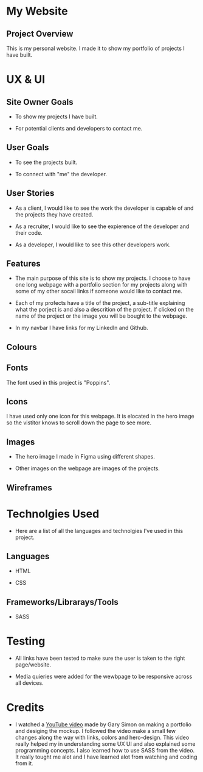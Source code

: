 # My Website

## Project Overview

This is my personal website. I made it to show my portfolio of projects I have built.

# UX & UI

## Site Owner Goals

- To show my projects I have built.

- For potential clients and developers to contact me.

## User Goals

- To see the projects built.

- To connect with "me" the developer.

## User Stories

- As a client, I would like to see the work the developer is capable of and the projects they have created.

- As a recruiter, I would like to see the expierence of the developer and their code.

- As a developer, I would like to see this other developers work.

## Features

- The main purpose of this site is to show my projects. I choose to have one long webpage with a portfolio section for my projects along with some of my other socail links if someone would like to contact me.

- Each of my profects have a title of the project, a sub-title explaining what the porject is and also a descrition of the project. If clicked on the name of the project or the image you will be bought to the webpage.

- In my navbar I have links for my LinkedIn and Github.

## Colours

## Fonts

The font used in this project is "Poppins".

## Icons

I have used only one icon for this webpage. It is elocated in the hero image so the vistitor knows to scroll down the page to see more.

## Images

- The hero image I made in Figma using different shapes.

- Other images on the webpage are images of the projects.

## Wireframes

# Technolgies Used

- Here are a list of all the languages and technolgies I've used in this project.

## Languages

- HTML

- CSS

## Frameworks/Librarays/Tools

- SASS

# Testing

- All links have been tested to make sure the user is taken to the right page/website.

- Media quieries were added for the wewbpage to be responsive across all devices.

# Credits

- I watched a [YouTube video](https://www.youtube.com/watch?v=9iUJJHEIpls) made by Gary Simon on making a portfolio and desiging the mockup. I followed the video make a small few changes along the way with links, colors and hero-design. This video really helped my in understanding some UX UI and also explained some programming concepts. I also learned how to use SASS from the video. It really tought me alot and I have learned alot from watching and coding from it.
